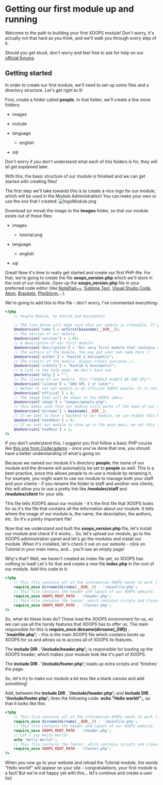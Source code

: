 # Getting our first module up and running

Welcome to the path to building your first XOOPS module! Don't worry, it's actually not that hard as you think, and we'll walk you through every step of it.

Should you get stuck, don't worry and feel free to ask for help on our [official forums](http://xoops.org/modules/newbb/viewforum.php?forum=65).

## Getting started

In order to create our first module, we'll need to set-up some files and a directory structure. Let's get right to it!

First, create a folder called **people**. In that folder, we'll create a few more folders:

* images
* include
* language
  * english

* sql

Don't worry if you don't understand what each of this folders is for, they will all get explained later.

With this, the basic structure of our module is finished and we can get started with creating files!

The first step we'll take towards this is to create a nice logo for our module, which will be used in the Module Administration! You can make your own or use the one that I created:
![logoModule.png](../../assets/logoModule.png)

Download \(or move\) the image to the **images** folder, so that our module exists out of these files:

* images
  * tutorial.png

* language
  * english

* sql

Great! Now it's time to really get started and create our first PHP-file. For that, we're going to create the file **xoops\_version.php** which we'll store in the root of our module.
Open up the **xoops\_version.php** file in your preferred code editor \(like [NotePad++](https://notepad-plus-plus.org/), [Sublime Text](http://sublimetext.com), [Visual Studio Code](https://code.visualstudio.com/), [Atom](http://atom.io), [Brackets](http://backets.io), [PhpStorm](https://www.jetbrains.com/phpstorm),...\).

We're going to add this to this file - don't worry, I've commented everything:

```php
<?php
    // People Module, by KaotiK and kevinpetit

    // The line below will make sure that our module is cloneable. If you change the name of the folder, it will still work.
    $modversion['name'] = ucfirst(basename(__DIR__));
    // The version of our module.
    $modversion['version'] = 1.00;
    // A description of our first module!
    $modversion['description'] = "Our very first module that contains a people database!";
    // The authors of the module. You may put your own name here :)
    $modversion['author'] = "KaotiK & kevinpetit";
    // The credits of the module. Always credit everyone ;).
    $modversion['credits'] = "KaotiK & kevinpetit";
    // A link to the help page. We don't have one.
    $modversion['help'] = "";
    // The license of our module. This **SHOULD ALWAYS BE GNU GPL**.
    $modversion['license'] = "GNU GPL 2 or later";
    // Wether or not our module is an official XOOPS module. It is not.
    $modversion['official'] = 0;
    // The image that will be shown in the XOOPS admin.
    $modversion['image'] = "images/people.png";
    // This makes sure that our module still works if the name of our module is changed.
    $modversion['dirname'] = basename(__DIR__);
    // If we want to have a backend to our module, we can enable this here.
    $modversion['hasAdmin'] = 0;
    // If we want our module to show up in the main menu, we set this to 1.
    $modversion['hasMain'] = 1;
?>
```

If you don't understand this, I suggest you first follow a basic PHP course like [this one from Codecademy](https://www.codecademy.com/learn/php) - once you've done that one, you should have a better understanding of what's going on.

Because we named our module it's directory **people**, the name of our module and the dirname will automaticly be set to **people** as well. This is a best-practice, since this allows people to re-use a module by renaming it. For example, you might want to use our module to manage both your staff and your clients - if you rename the folder to staff and another one clients, this will allow you to use a pretty link like **\/modules\/staff** and **\/modules\/client** for your site.

This file tells XOOPS about our module - it's the first file that XOOPS looks for as it's the file that contains all the information about our module. It tells where the image of our module is, the name, the description, the authors, etc. So it's a pretty important file!

Now that we understand and built the **xoops\_version.php** file, let's install our module and check if it works...
So, let's upload our module, go to the XOOPS administration panel and let's go the modules and install our module.
When it's installed, let's check it out on our website - click on Tutorial in your main menu, and... you'll see an empty page!

Why's that? Well, we haven't created an index file yet, so XOOPS has nothing to load! Let's fix that and create a new file **index.php** in the root of our module.
Add this code to it:

```php
<?php 
    // This file contains all of the information XOOPS needs to work (like the database information). It's the bootstrap of XOOPS, basicly.
    require_once dirname(dirname(__DIR__)) . '/mainfile.php';
    // This file contains the header and layout of our XOOPS website.
    require_once XOOPS_ROOT_PATH . '/header.php';
    // This file contains the footer, which contains scripts and closes our layout.
    require_once XOOPS_ROOT_PATH . '/footer.php';
?>
```

So, what do these lines do? These load the XOOPS environment for us, so we can use all the handy features that XOOPS has to offer us.
The main responsible for this is **require\_once dirname\(dirname\(**_**\_DIR**_**\)\) . '\/mainfile.php';** - this is the main XOOPS file which contains boots up XOOPS for us and allows us to access all of XOOPS its features.

The **include ******DIR****** . '\/include\/header.php';** is responsible for loading up the XOOPS header, which makes your module look like it's part of XOOPS.

The **include ******DIR****** . '\/include\/footer.php';** loads up extra scripts and 'finishes' the page.

So, let's try to make our module a bit less like a blank canvas and add something!

Add, between the **include ******DIR****** . '\/include\/header.php';** and **include ******DIR****** . '\/include\/footer.php';** lines the following code: **echo "Hello world!";**, so that it looks like this:

```php
<?php
    // This file contains all of the information XOOPS needs to work (like the database information). It's the bootstrap of XOOPS, basicly.
    require_once dirname(dirname(__DIR__)) . '/mainfile.php';
    // This file contains the header and layout of our XOOPS website.
    require_once XOOPS_ROOT_PATH . '/header.php';
    // Let's say Hello World!
    echo 'Hello World!';
    // This file contains the footer, which contains scripts and closes our layout.
    require_once XOOPS_ROOT_PATH . '/footer.php';
?>
```

When you now go to your website and reload the Tutorial module, the words "Hello world!" will appear on your site - congratulations, your first module is a fact!
But we're not happy yet with this... let's continue and create a user list!

